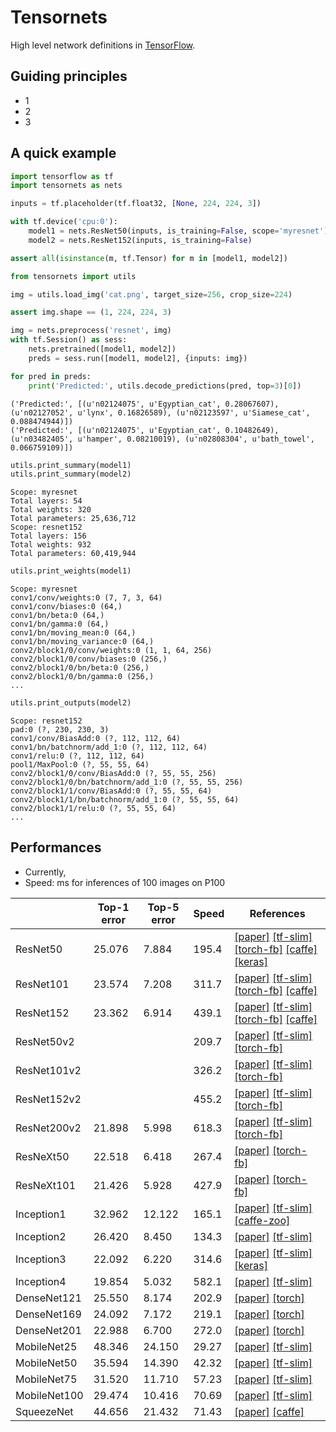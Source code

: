 # Tensornets

High level network definitions in [TensorFlow](https://github.com/tensorflow/tensorflow).

## Guiding principles

- 1
- 2
- 3

## A quick example

```python
import tensorflow as tf
import tensornets as nets

inputs = tf.placeholder(tf.float32, [None, 224, 224, 3])

with tf.device('cpu:0'):
    model1 = nets.ResNet50(inputs, is_training=False, scope='myresnet')
    model2 = nets.ResNet152(inputs, is_training=False)

assert all(isinstance(m, tf.Tensor) for m in [model1, model2])
```

```python
from tensornets import utils

img = utils.load_img('cat.png', target_size=256, crop_size=224)

assert img.shape == (1, 224, 224, 3)
```

```python
img = nets.preprocess('resnet', img)
with tf.Session() as sess:
    nets.pretrained([model1, model2])
    preds = sess.run([model1, model2], {inputs: img})
```

```python
for pred in preds:
    print('Predicted:', utils.decode_predictions(pred, top=3)[0])
```

```
('Predicted:', [(u'n02124075', u'Egyptian_cat', 0.28067607), (u'n02127052', u'lynx', 0.16826589), (u'n02123597', u'Siamese_cat', 0.088474944)])
('Predicted:', [(u'n02124075', u'Egyptian_cat', 0.10482649), (u'n03482405', u'hamper', 0.08210019), (u'n02808304', u'bath_towel', 0.066759109)])
```

```python
utils.print_summary(model1)
utils.print_summary(model2)
```

```
Scope: myresnet
Total layers: 54
Total weights: 320
Total parameters: 25,636,712
Scope: resnet152
Total layers: 156
Total weights: 932
Total parameters: 60,419,944
```

```python
utils.print_weights(model1)
```

```
Scope: myresnet
conv1/conv/weights:0 (7, 7, 3, 64)
conv1/conv/biases:0 (64,)
conv1/bn/beta:0 (64,)
conv1/bn/gamma:0 (64,)
conv1/bn/moving_mean:0 (64,)
conv1/bn/moving_variance:0 (64,)
conv2/block1/0/conv/weights:0 (1, 1, 64, 256)
conv2/block1/0/conv/biases:0 (256,)
conv2/block1/0/bn/beta:0 (256,)
conv2/block1/0/bn/gamma:0 (256,)
...
```

```python
utils.print_outputs(model2)
```

```
Scope: resnet152
pad:0 (?, 230, 230, 3)
conv1/conv/BiasAdd:0 (?, 112, 112, 64)
conv1/bn/batchnorm/add_1:0 (?, 112, 112, 64)
conv1/relu:0 (?, 112, 112, 64)
pool1/MaxPool:0 (?, 55, 55, 64)
conv2/block1/0/conv/BiasAdd:0 (?, 55, 55, 256)
conv2/block1/0/bn/batchnorm/add_1:0 (?, 55, 55, 256)
conv2/block1/1/conv/BiasAdd:0 (?, 55, 55, 64)
conv2/block1/1/bn/batchnorm/add_1:0 (?, 55, 55, 64)
conv2/block1/1/relu:0 (?, 55, 55, 64)
...
```

## Performances

- Currently,
- Speed: ms for inferences of 100 images on P100

|             | Top-1 error | Top-5 error | Speed | References                                                                                                                                                                                                                                                                                                                                                                                                                                         |
|-------------|-------------|-------------|-------|----------------------------------------------------------------------------------------------------------------------------------------------------------------------------------------------------------------------------------------------------------------------------------------------------------------------------------------------------------------------------------------------------------------------------------------------------|
| ResNet50    | 25.076      | 7.884       | 195.4 | [[paper]](https://arxiv.org/abs/1512.03385) [[tf-slim]](https://github.com/tensorflow/models/blob/master/research/slim/nets/resnet_v1.py) [[torch-fb]](https://github.com/facebook/fb.resnet.torch/blob/master/models/resnet.lua) [[caffe]](https://github.com/KaimingHe/deep-residual-networks/blob/master/prototxt/ResNet-50-deploy.prototxt) [[keras]](https://github.com/fchollet/keras/blob/master/keras/applications/resnet50.py) |
| ResNet101   | 23.574      | 7.208       | 311.7 | [[paper]](https://arxiv.org/abs/1512.03385) [[tf-slim]](https://github.com/tensorflow/models/blob/master/research/slim/nets/resnet_v1.py) [[torch-fb]](https://github.com/facebook/fb.resnet.torch/blob/master/models/resnet.lua) [[caffe]](https://github.com/KaimingHe/deep-residual-networks/blob/master/prototxt/ResNet-101-deploy.prototxt) |
| ResNet152   | 23.362      | 6.914       | 439.1 | [[paper]](https://arxiv.org/abs/1512.03385) [[tf-slim]](https://github.com/tensorflow/models/blob/master/research/slim/nets/resnet_v1.py) [[torch-fb]](https://github.com/facebook/fb.resnet.torch/blob/master/models/resnet.lua) [[caffe]](https://github.com/KaimingHe/deep-residual-networks/blob/master/prototxt/ResNet-152-deploy.prototxt) |
| ResNet50v2  |             |             | 209.7 | [[paper]](https://arxiv.org/abs/1603.05027) [[tf-slim]](https://github.com/tensorflow/models/blob/master/research/slim/nets/resnet_v2.py) [[torch-fb]](https://github.com/facebook/fb.resnet.torch/blob/master/models/preresnet.lua) |
| ResNet101v2 |             |             | 326.2 | [[paper]](https://arxiv.org/abs/1603.05027) [[tf-slim]](https://github.com/tensorflow/models/blob/master/research/slim/nets/resnet_v2.py) [[torch-fb]](https://github.com/facebook/fb.resnet.torch/blob/master/models/preresnet.lua) |
| ResNet152v2 |             |             | 455.2 | [[paper]](https://arxiv.org/abs/1603.05027) [[tf-slim]](https://github.com/tensorflow/models/blob/master/research/slim/nets/resnet_v2.py) [[torch-fb]](https://github.com/facebook/fb.resnet.torch/blob/master/models/preresnet.lua) |
| ResNet200v2 | 21.898      | 5.998       | 618.3 | [[paper]](https://arxiv.org/abs/1603.05027) [[tf-slim]](https://github.com/tensorflow/models/blob/master/research/slim/nets/resnet_v2.py) [[torch-fb]](https://github.com/facebook/fb.resnet.torch/blob/master/models/preresnet.lua) |
| ResNeXt50   | 22.518      | 6.418       | 267.4 | [[paper]](https://arxiv.org/abs/1611.05431) [[torch-fb]](https://github.com/facebookresearch/ResNeXt/blob/master/models/resnext.lua) |
| ResNeXt101  | 21.426      | 5.928       | 427.9 | [[paper]](https://arxiv.org/abs/1611.05431) [[torch-fb]](https://github.com/facebookresearch/ResNeXt/blob/master/models/resnext.lua) |
| Inception1  | 32.962      | 12.122      | 165.1 | [[paper]](https://arxiv.org/abs/1409.4842) [[tf-slim]](https://github.com/tensorflow/models/blob/master/research/slim/nets/inception_v1.py) [[caffe-zoo]](https://github.com/BVLC/caffe/blob/master/models/bvlc_googlenet/deploy.prototxt) |
| Inception2  | 26.420      | 8.450       | 134.3 | [[paper]](https://arxiv.org/abs/1502.03167) [[tf-slim]](https://github.com/tensorflow/models/blob/master/research/slim/nets/inception_v2.py) |
| Inception3  | 22.092      | 6.220       | 314.6 | [[paper]](https://arxiv.org/abs/1512.00567) [[tf-slim]](https://github.com/tensorflow/models/blob/master/research/slim/nets/inception_v3.py) [[keras]](https://github.com/fchollet/keras/blob/master/keras/applications/inception_v3.py) |
| Inception4  | 19.854      | 5.032       | 582.1 | [[paper]](https://arxiv.org/abs/1602.07261) [[tf-slim]](https://github.com/tensorflow/models/blob/master/research/slim/nets/inception_v4.py) |
| DenseNet121  | 25.550      | 8.174       | 202.9 | [[paper]](https://arxiv.org/abs/1608.06993) [[torch]](https://github.com/liuzhuang13/DenseNet/blob/master/models/densenet.lua) |
| DenseNet169  | 24.092      | 7.172       | 219.1 | [[paper]](https://arxiv.org/abs/1608.06993) [[torch]](https://github.com/liuzhuang13/DenseNet/blob/master/models/densenet.lua) |
| DenseNet201  | 22.988      | 6.700       | 272.0 | [[paper]](https://arxiv.org/abs/1608.06993) [[torch]](https://github.com/liuzhuang13/DenseNet/blob/master/models/densenet.lua) |
| MobileNet25  | 48.346      | 24.150      | 29.27 | [[paper]](https://arxiv.org/abs/1704.04861) [[tf-slim]](https://github.com/tensorflow/models/blob/master/research/slim/nets/mobilenet_v1.py) |
| MobileNet50  | 35.594      | 14.390      | 42.32 | [[paper]](https://arxiv.org/abs/1704.04861) [[tf-slim]](https://github.com/tensorflow/models/blob/master/research/slim/nets/mobilenet_v1.py) |
| MobileNet75  | 31.520      | 11.710      | 57.23 | [[paper]](https://arxiv.org/abs/1704.04861) [[tf-slim]](https://github.com/tensorflow/models/blob/master/research/slim/nets/mobilenet_v1.py) |
| MobileNet100 | 29.474      | 10.416      | 70.69 | [[paper]](https://arxiv.org/abs/1704.04861) [[tf-slim]](https://github.com/tensorflow/models/blob/master/research/slim/nets/mobilenet_v1.py) |
| SqueezeNet   | 44.656      | 21.432      | 71.43 | [[paper]](https://arxiv.org/abs/1602.07360) [[caffe]](https://github.com/DeepScale/SqueezeNet/blob/master/SqueezeNet_v1.1/train_val.prototxt) |
